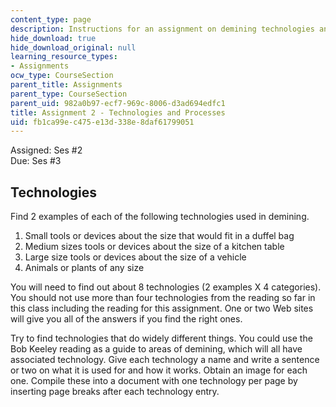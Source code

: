 ```yaml
---
content_type: page
description: Instructions for an assignment on demining technologies and processes.
hide_download: true
hide_download_original: null
learning_resource_types:
- Assignments
ocw_type: CourseSection
parent_title: Assignments
parent_type: CourseSection
parent_uid: 982a0b97-ecf7-969c-8006-d3ad694edfc1
title: Assignment 2 - Technologies and Processes
uid: fb1ca99e-c475-e13d-338e-8daf61799051
---
```


Assigned: Ses #2  
Due: Ses #3

Technologies
------------

Find 2 examples of each of the following technologies used in demining.

1.  Small tools or devices about the size that would fit in a duffel bag
2.  Medium sizes tools or devices about the size of a kitchen table
3.  Large size tools or devices about the size of a vehicle
4.  Animals or plants of any size

You will need to find out about 8 technologies (2 examples X 4 categories). You should not use more than four technologies from the reading so far in this class including the reading for this assignment. One or two Web sites will give you all of the answers if you find the right ones.

Try to find technologies that do widely different things. You could use the Bob Keeley reading as a guide to areas of demining, which will all have associated technology. Give each technology a name and write a sentence or two on what it is used for and how it works. Obtain an image for each one. Compile these into a document with one technology per page by inserting page breaks after each technology entry.
